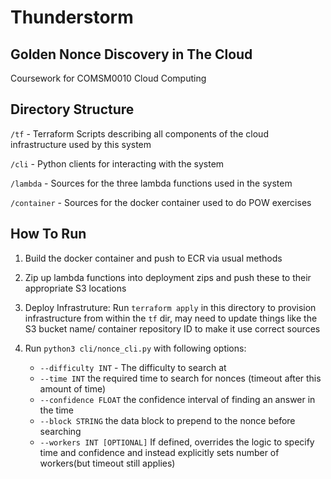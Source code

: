 # Thunderstorm

## Golden Nonce Discovery in The Cloud 

Coursework for COMSM0010 Cloud Computing

## Directory Structure

`/tf` - Terraform Scripts describing all components of the cloud infrastructure used by this system

`/cli` - Python clients for interacting with the system

`/lambda` - Sources for the three lambda functions used in the system

`/container` - Sources for the docker container used to do POW exercises

## How To Run

1. Build the docker container and push to ECR via usual methods

2. Zip up lambda functions into deployment zips and push these to their appropriate S3 locations

3. Deploy Infrastruture: Run `terraform apply` in this directory to provision infrastructure from within the `tf` dir, may need to update things like the S3 bucket name/ container repository ID to make it use correct sources

4. Run `python3 cli/nonce_cli.py` with following options: 
    - `--difficulty INT` - The difficulty to search at
    - `--time INT` the required time to search for nonces (timeout after this amount of time)
    - `--confidence FLOAT` the confidence interval of finding an answer in the time
    - `--block STRING` the data block to prepend to the nonce before searching
    - `--workers INT [OPTIONAL]` If defined, overrides the logic to specify time and confidence and instead explicitly sets number of workers(but timeout still applies)
